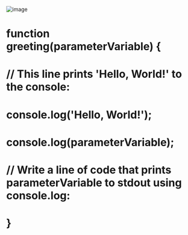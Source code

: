 ![image](https://user-images.githubusercontent.com/66727050/151687979-67544669-5424-4eec-b2c7-2146337b8b54.png)


# function greeting(parameterVariable) {
#    // This line prints 'Hello, World!' to the console:
#    console.log('Hello, World!');
#    console.log(parameterVariable);

#    // Write a line of code that prints parameterVariable to stdout using console.log:
    
# }
